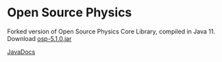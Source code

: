 Open Source Physics
===

Forked version of Open Source Physics Core Library, compiled in Java 11. Download [osp-5.1.0.jar](https://github.com/kjergens/osp-5.1.0/raw/master/jars/osp-5.1.0.jar)

[JavaDocs](https://kjergens.github.io/osp-5.1.0/out/html/index.html)
